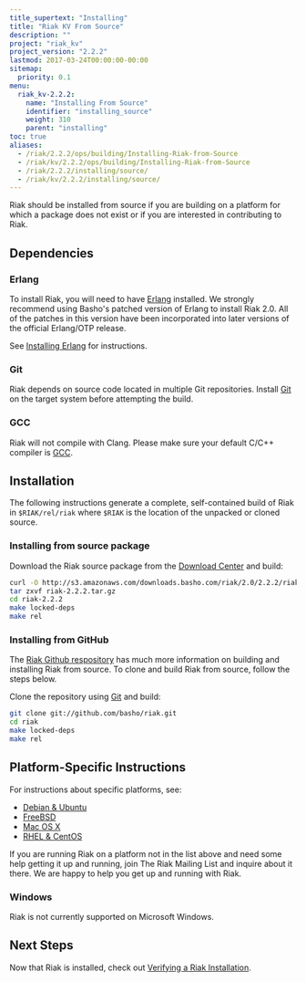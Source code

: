 ```yaml
---
title_supertext: "Installing"
title: "Riak KV From Source"
description: ""
project: "riak_kv"
project_version: "2.2.2"
lastmod: 2017-03-24T00:00:00-00:00
sitemap:
  priority: 0.1
menu:
  riak_kv-2.2.2:
    name: "Installing From Source"
    identifier: "installing_source"
    weight: 310
    parent: "installing"
toc: true
aliases:
  - /riak/2.2.2/ops/building/Installing-Riak-from-Source
  - /riak/kv/2.2.2/ops/building/Installing-Riak-from-Source
  - /riak/2.2.2/installing/source/
  - /riak/kv/2.2.2/installing/source/
---
```


[install source erlang]: {{<baseurl>}}riak/kv/2.2.2/setup/installing/source/erlang
[downloads]: {{<baseurl>}}riak/kv/2.2.2/downloads/
[install debian & ubuntu#source]: {{<baseurl>}}riak/kv/2.2.2/setup/installing/debian-ubuntu/#installing-from-source
[install freebsd#source]: {{<baseurl>}}riak/kv/2.2.2/setup/installing/freebsd/#installing-from-source
[install mac osx#source]: {{<baseurl>}}riak/kv/2.2.2/setup/installing/mac-osx/#installing-from-source
[install rhel & centos#source]: {{<baseurl>}}riak/kv/2.2.2/setup/installing/rhel-centos/#installing-from-source
[install verify]: {{<baseurl>}}riak/kv/2.2.2/setup/installing/verify

Riak should be installed from source if you are building on a platform
for which a package does not exist or if you are interested in
contributing to Riak.

## Dependencies

### Erlang

To install Riak, you will need to have [Erlang](http://www.erlang.org/) installed. We strongly recommend using Basho's patched version of Erlang to install Riak 2.0. All of the patches in this version have been incorporated into later versions of the official Erlang/OTP release.

See [Installing Erlang][install source erlang] for instructions.

### Git

Riak depends on source code located in multiple Git repositories. Install [Git](https://git-scm.com/) on the target system before attempting the build.

### GCC

Riak will not compile with Clang. Please make sure your default C/C++
compiler is [GCC](https://gcc.gnu.org/).

## Installation

The following instructions generate a complete, self-contained build of
Riak in `$RIAK/rel/riak` where `$RIAK` is the location of the unpacked
or cloned source.

### Installing from source package

Download the Riak source package from the [Download Center][downloads] and build:

```bash
curl -O http://s3.amazonaws.com/downloads.basho.com/riak/2.0/2.2.2/riak-2.2.2.tar.gz
tar zxvf riak-2.2.2.tar.gz
cd riak-2.2.2
make locked-deps
make rel
```

### Installing from GitHub

The [Riak Github respository](http://github.com/basho/riak) has much
more information on building and installing Riak from source. To clone
and build Riak from source, follow the steps below.

Clone the repository using [Git](http://git-scm.com) and build:

```bash
git clone git://github.com/basho/riak.git
cd riak
make locked-deps
make rel
```

## Platform-Specific Instructions

For instructions about specific platforms, see:

  * [Debian & Ubuntu][install debian & ubuntu#source]
  * [FreeBSD][install freebsd#source]
  * [Mac OS X][install mac osx#source]
  * [RHEL & CentOS][install rhel & centos#source]

If you are running Riak on a platform not in the list above and need
some help getting it up and running, join The Riak Mailing List and
inquire about it there. We are happy to help you get up and running with
Riak.

### Windows

Riak is not currently supported on Microsoft Windows.

## Next Steps

Now that Riak is installed, check out [Verifying a Riak Installation][install verify].

